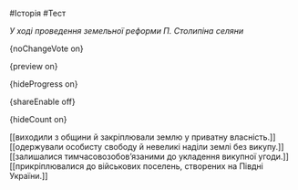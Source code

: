 #Історія #Тест

*У ході проведення земельної реформи П. Столипіна селяни*

{noChangeVote on}

{preview on}

{hideProgress on}

{shareEnable off}

{hideCount on}

[[виходили з общини й закріплювали землю у приватну власність.]]
[[одержували особисту свободу й невеликі наділи землі без викупу.]]
[[залишалися тимчасовозобов’язаними до укладення викупної угоди.]]
[[прикріплювалися до військових поселень, створених на Півдні України.]]
